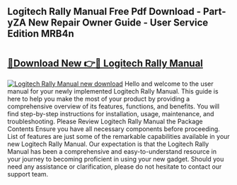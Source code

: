 ## Logitech Rally Manual Free Pdf Download - Part-yZA New Repair Owner Guide - User Service Edition MRB4n

# <h2><a href="http://bc44116.oget.top/?id=Logitech+Rally+Manual">🔗Download New 👉🔴 Logitech Rally Manual</a></h2>

[![Logitech Rally Manual new download](https://i.imgur.com/5g1atiW.png)](http://bc44116.oget.top/?id=Logitech+Rally+Manual)
Hello and welcome to the user manual for your newly implemented Logitech Rally Manual. This guide is here to help you make the most of your product by providing a comprehensive overview of its features, functions, and benefits. You will find step-by-step instructions for installation, usage, maintenance, and troubleshooting. Please Review Logitech Rally Manual the Package Contents Ensure you have all necessary components before proceeding. List of features are just some of the remarkable capabilities available in your new Logitech Rally Manual. Our expectation is that the Logitech Rally Manual has been a comprehensive and easy-to-understand resource in your journey to becoming proficient in using your new gadget. Should you need any assistance or clarification, please do not hesitate to contact our support team.
